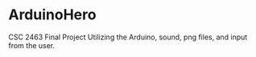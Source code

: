 # ArduinoHero
CSC 2463 Final Project Utilizing the Arduino, sound, png files, and input from the user.
